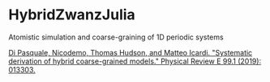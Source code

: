 # HybridZwanzJulia
Atomistic simulation and coarse-graining of 1D periodic systems

[Di Pasquale, Nicodemo, Thomas Hudson, and Matteo Icardi. "Systematic derivation of hybrid coarse-grained models." Physical Review E 99.1 (2019): 013303.](https://journals.aps.org/pre/abstract/10.1103/PhysRevE.99.013303)
